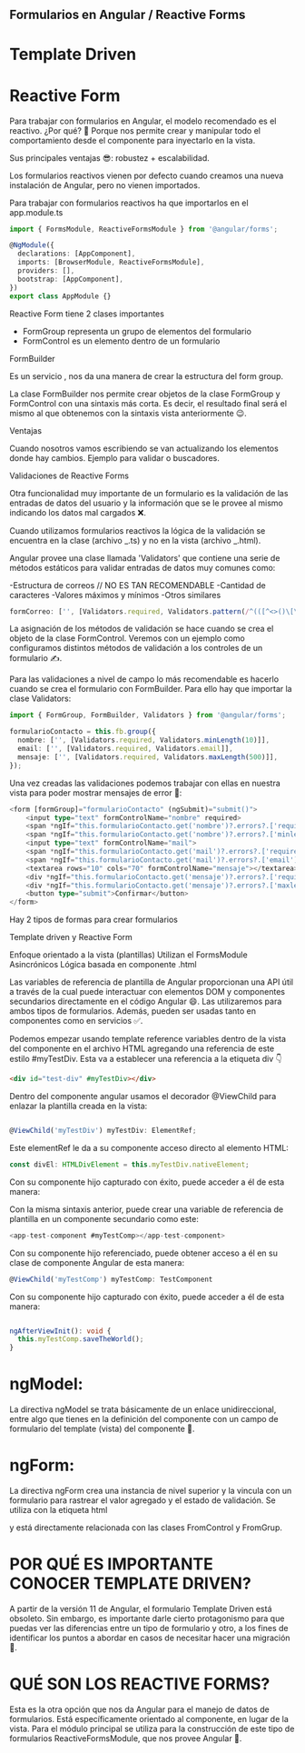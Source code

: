 ## Formularios en Angular / Reactive Forms

# Template Driven

# Reactive Form

Para trabajar con formularios en Angular, el modelo recomendado es el reactivo.
¿Por qué? 🤔 Porque nos permite crear y manipular todo el comportamiento desde el componente para inyectarlo en la vista.

Sus principales ventajas 😎: robustez + escalabilidad.

Los formularios reactivos vienen por defecto cuando creamos una nueva instalación de Angular, pero no vienen importados.

Para trabajar con formularios reactivos ha que importarlos en el app.module.ts

```ts
import { FormsModule, ReactiveFormsModule } from '@angular/forms';

@NgModule({
  declarations: [AppComponent],
  imports: [BrowserModule, ReactiveFormsModule],
  providers: [],
  bootstrap: [AppComponent],
})
export class AppModule {}
```

Reactive Form tiene 2 clases importantes

- FormGroup representa un grupo de elementos del formulario
- FormControl es un elemento dentro de un formulario

FormBuilder

Es un servicio , nos da una manera de crear la estructura del form group.

La clase FormBuilder nos permite crear objetos de la clase FormGroup y FormControl con una sintaxis más corta. Es decir, el resultado final será el mismo al que obtenemos con la sintaxis vista anteriormente 😉.

Ventajas

Cuando nosotros vamos escribiendo se van actualizando los elementos donde hay cambios. Ejemplo para validar o buscadores.

Validaciones de Reactive Forms

Otra funcionalidad muy importante de un formulario es la validación de las entradas de datos del usuario y la información que se le provee al mismo indicando los datos mal cargados ❌.

Cuando utilizamos formularios reactivos la lógica de la validación se encuentra en la clase (archivo _.ts) y no en la vista (archivo _.html).

Angular provee una clase llamada 'Validators' que contiene una serie de métodos estáticos para validar entradas de datos muy comunes como:

-Estructura de correos // NO ES TAN RECOMENDABLE
-Cantidad de caracteres
-Valores máximos y mínimos
-Otros similares

```ts
formCorreo: ['', [Validators.required, Validators.pattern(/^(([^<>()\[\]\\.,;:\s@"]+(\.[^<>()\[\]\\.,;:\s@"]+)\*)|(".+"))@((\[[0-9]{1,3}\.[0-9]{1,3}\.[0-9]{1,3}\.[0-9]{1,3}])|(([a-zA-Z\-0-9]+\.)+[a-zA-Z]{2,}))$/)]],

```

La asignación de los métodos de validación se hace cuando se crea el objeto de la clase FormControl.
Veremos con un ejemplo como configuramos distintos métodos de validación a los controles de un formulario ✍.

Para las validaciones a nivel de campo lo más recomendable es hacerlo cuando se crea el formulario con FormBuilder. Para ello hay que importar la clase Validators:

```ts
import { FormGroup, FormBuilder, Validators } from '@angular/forms';

formularioContacto = this.fb.group({
  nombre: ['', [Validators.required, Validators.minLength(10)]],
  email: ['', [Validators.required, Validators.email]],
  mensaje: ['', [Validators.required, Validators.maxLength(500)]],
});
```

Una vez creadas las validaciones podemos trabajar con ellas en nuestra vista para poder mostrar mensajes de error 💬:

```ts
<form [formGroup]="formularioContacto" (ngSubmit)="submit()">
    <input type="text" formControlName="nombre" required>
    <span *ngIf="this.formularioContacto.get('nombre')?.errors?.['required']">(El nombre no puede quedar vacío)</span>
    <span *ngIf="this.formularioContacto.get('nombre')?.errors?.['minlength']">(Como mínimo 10 caracteres)</span>
    <input type="text" formControlName="mail">
    <span *ngIf="this.formularioContacto.get('mail')?.errors?.['required']">(El mail no puede quedar vacío)</span>
    <span *ngIf="this.formularioContacto.get('mail')?.errors?.['email']">(El mail no es válido)</span>
    <textarea rows="10" cols="70" formControlName="mensaje"></textarea>
    <div *ngIf="this.formularioContacto.get('mensaje')?.errors?.['required']">(El mensaje no puede quedar vacío)</div>
    <div *ngIf="this.formularioContacto.get('mensaje')?.errors?.['maxlength']">(Como máximo 500 caracteres)</div>
    <button type="submit">Confirmar</button>
</form>

```

Hay 2 tipos de formas para crear formularios

Template driven y Reactive Form

Enfoque orientado a la vista (plantillas)
Utilizan el FormsModule
Asincrónicos
Lógica basada en componente .html

Las variables de referencia de plantilla de Angular proporcionan una API útil a través de la cual puede interactuar con elementos DOM y componentes secundarios directamente en el código Angular 😄.
Las utilizaremos para ambos tipos de formularios. Además, pueden ser usadas tanto en componentes como en servicios ✅.

Podemos empezar usando template reference variables dentro de la vista del componente en el archivo HTML agregando una referencia de este estilo #myTestDiv. Esta va a establecer una referencia a la etiqueta div 👇

```html
<div id="test-div" #myTestDiv></div>
```

Dentro del componente angular usamos el decorador @ViewChild para enlazar la plantilla creada en la vista:

```ts

@ViewChild('myTestDiv') myTestDiv: ElementRef;
```

Este elementRef le da a su componente acceso directo al elemento HTML:

```ts
const divEl: HTMLDivElement = this.myTestDiv.nativeElement;
```

Con su componente hijo capturado con éxito, puede acceder a él de esta manera:

Con la misma sintaxis anterior, puede crear una variable de referencia de plantilla en un componente secundario como este:

```ts
<app-test-component #myTestComp></app-test-component>
```

Con su componente hijo referenciado, puede obtener acceso a él en su clase de componente Angular de esta manera:

```ts
@ViewChild('myTestComp') myTestComp: TestComponent
```

Con su componente hijo capturado con éxito, puede acceder a él de esta manera:

```ts

ngAfterViewInit(): void {
  this.myTestComp.saveTheWorld();
}

```

# ngModel:

La directiva ngModel se trata básicamente de un enlace unidireccional, entre algo que tienes en la definición del componente con un campo de formulario del template (vista) del componente 🔗.

# ngForm:

La directiva ngForm crea una instancia de nivel superior y la vincula con un formulario para rastrear el valor agregado y el estado de validación.
Se utiliza con la etiqueta html <form> y está directamente relacionada con las clases FromControl y FromGrup.

# POR QUÉ ES IMPORTANTE CONOCER TEMPLATE DRIVEN?

A partir de la versión 11 de Angular, el formulario Template Driven está obsoleto. Sin embargo, es importante darle cierto protagonismo para que puedas ver las diferencias entre un tipo de formulario y otro, a los fines de identificar los puntos a abordar en casos de necesitar hacer una migración 📂.

# QUÉ SON LOS REACTIVE FORMS?

Esta es la otra opción que nos da Angular para el manejo de datos de formularios. Está específicamente orientado al componente, en lugar de la vista. Para el módulo principal se utiliza para la construcción de este tipo de formularios ReactiveFormsModule, que nos provee Angular 📄.
